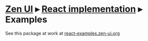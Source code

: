 # [Zen UI](https://github.com/ilyabogdanov/zen-ui/) &#x25B8; [React implementation](https://github.com/ilyabogdanov/zen-ui-react/) &#x25B8; Examples

See this package at work at [react-examples.zen-ui.org](https://react-examples.zen-ui.org)